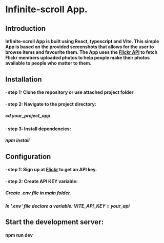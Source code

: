 # Infinite-scroll App.

## Introduction

#### Infinite-scroll App is built using React, typescript and Vite. This simple App is based on the provided screenshots that allows for the user to browse items and favourite them. The App uses the [Flickr API](https://www.flickr.com/services/api/) to fetch Flickr members uploaded photos to help people make their photos available to people who matter to them.

## Installation

#### · step 1: Clone the repository or use attached project folder

#### · step 2: Navigate to the project directory:

##### cd your_project_app

#### · step 3: Install dependencies:

##### npm install

## Configuration

#### · step 1: Sign up at [Flickr](https://www.flickr.com/services/developer/api/) to get an API key.

#### · step 2: Create API KEY variable:

##### Create .env file in main folder.

##### In '.env' file declare a variable: VITE_API_KEY = your_api

## Start the development server:

#### npm run dev
